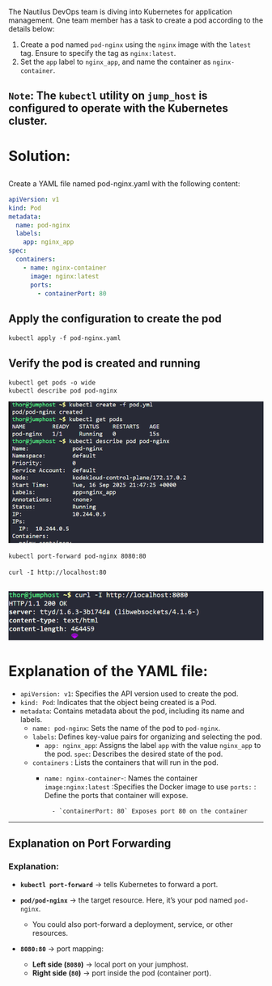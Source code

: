 
The Nautilus DevOps team is diving into Kubernetes for application management. One team member has a task to create a pod according to the details below:

1. Create a pod named `pod-nginx` using the `nginx` image with the `latest` tag. Ensure to specify the tag as `nginx:latest`.
2. Set the `app` label to `nginx_app`, and name the container as `nginx-container`.

`Note`: The `kubectl` utility on `jump_host` is configured to operate with the Kubernetes cluster.
---

# Solution: 

##  
Create a YAML file named pod-nginx.yaml with the following content:
```yaml
apiVersion: v1
kind: Pod
metadata:
  name: pod-nginx
  labels:
    app: nginx_app
spec:
  containers:
    - name: nginx-container
      image: nginx:latest
      ports:
        - containerPort: 80
```
## Apply the configuration to create the pod
```
kubectl apply -f pod-nginx.yaml
```
## Verify the pod is created and running
```
kubectl get pods -o wide
kubectl describe pod pod-nginx
```
![alt text](image.png)

```
kubectl port-forward pod-nginx 8080:80

curl -I http://localhost:80
```
![alt text](image-1.png)
---
# Explanation of the YAML file:


- `apiVersion: v1`: Specifies the API version used to create the pod.
- `kind: Pod`: Indicates that the object being created is a Pod.
- `metadata`: Contains metadata about the pod, including its name and labels.
  - `name: pod-nginx`: Sets the name of the pod to `pod-nginx`.
  - `labels`: Defines key-value pairs for organizing and selecting the pod.
    - `app: nginx_app`: Assigns the label `app` with the value `nginx_app` to the pod. 
    `spec`: Describes the desired state of the pod.
  - `containers` : Lists the containers that will run in the pod.
    - `name: nginx-container`-: Names the container
      `image:nginx:latest` :Specifies the Docker image to use
       `ports:` : Define the ports that container will expose.

            - `containerPort: 80` Exposes port 80 on the container
---

 ## Explanation on Port Forwarding 

 ### Explanation:

- **`kubectl port-forward`** → tells Kubernetes to forward a port.
- **`pod/pod-nginx`** → the target resource. Here, it’s your pod named `pod-nginx`.

    - You could also port-forward a deployment, service, or other resources.
- **`8080:80`** → port mapping:

    - **Left side (`8080`)** → local port on your jumphost.
    - **Right side (`80`)** → port inside the pod (container port).   
    



